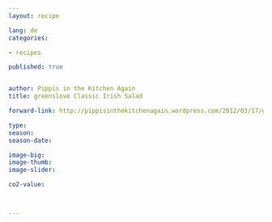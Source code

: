 ```yaml
---
layout: recipe

lang: de
categories:

- recipes

published: true


author: Pippis in the Kitchen Again
title: greenslove Classic Irish Salad

forward-link: http://pippisinthekitchenagain.wordpress.com/2012/03/17/greenslove-classic-irish-salad/

type: 
season: 
season-date:  

image-big: 
image-thumb: 
image-slider: 

co2-value: 



---
```

